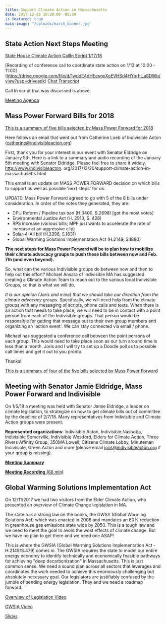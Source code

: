 ```yaml
---
title: Support Climate Action in Massachusetts
date: 2017-12-20 10:20:00 -05:00
is featured: true
main-image: "/uploads/march_banner.jpg"
---
```


## State Action Next Steps Meeting 
[State House Climate Action CallIn Script 1/17/18](https://docs.google.com/document/d/1sW0xRwaU4M-jSEbycjoTSWV4VH4x1X06G8zTnyd35R8/edit?usp=drivesdk)

[Recording of conference call to coordinate state action on 1/13 at 10:00 - 11:00]
(https://drive.google.com/file/d/1wddE4dHEesgoXoEVHSd4HYnrhl_aSDWb/view?usp=drivesdk)
[Chat Transcript](https://drive.google.com/file/d/1_ejgmhhHdQcQVAMEtrETVrIm_67ynn1v/view?usp=drivesdk)

Call In script that was discussed is above.

[Meeting Agenda](https://docs.google.com/document/d/1OSxATdRkBVBe696hbqdzKfD6qBiGJJMOsWcixfuB18M/edit?usp=drivesdk)

## Mass Power Forward Bills for 2018

[This is a summary of five bills selected by Mass Power Forward for 2018](https://docs.google.com/document/d/1udxuyFC0SAw_3JzoMBIJKChEiRdvrEQrSuWvN_yqlNo/edit?usp=sharing)

Here follows an email that went out from Catherine Loeb of Indivisible Acton (catherine@indivisibleacton.org)

First, thank you for your interest in our event with Senator Eldridge on January 5th.  Here is a link to a summary and audio recording of the January 5th meeting with Senator Eldridge.  Please feel free to share it widely. http://www.indivisibleacton. org/2017/12/20/support-climate-action-in-massachusetts.html

This email is an update on MASS POWER FORWARD decision on which bills to support as well as possible 'next steps' for us.  

UPDATE: Mass Power Forward agreed to go with 5 of the 8 bills under consideration. In order of the votes they generated, they are:

* DPU Reform / Pipeline tax ban (H.3400, S.2698) [got the most votes]
* Environmental Justice Act (H. 2913, S. 426)
* RPS increase (various bills; MPF just wants to accelerate the rate of increase at an aggressive clip)
* Solar-4-All bill (H.3396, S.1831)
* Global Warming Solutions Implementation Act (H.2149, S.1880)

**The next steps for Mass Power Forward will be to plan how to mobilize their climate advocacy groups to push these bills between now and Feb. 7th (and even beyond).**

So, what can the various Indivisible groups do between now and then to help out this effort? Michael Ansara of Indivisible MA has suggested creating a Climate Action Team to reach out to the various local Indivisible Groups, so that is what we will do.

*It is our opinion (Joris and mine) that we should take our direction from the climate advocacy groups.* Specifically, we will need help from the climate groups with any messaging of scripts, phone calls and texts. When there is an action that needs to take place, we will need to be in contact with a point person from each of the Indivisible groups. That person would be responsible for getting that message out to their own group members and organizing an 'action event'. We can stay connected via email / phone.

Michael has suggested a conference call between the point persons of each group. This would need to take place soon as our turn around time is less than a month. Joris and I will try to set up a Doodle poll as to possible call times and get it out to you pronto.

Thanks!

[This is a summary of four of the five bills selected by Mass Power Forward](https://docs.google.com/document/d/1udxuyFC0SAw_3JzoMBIJKChEiRdvrEQrSuWvN_yqlNo/edit?usp=sharing)

## Meeting with Senator Jamie Eldridge, Mass Power Forward and Indivisible

On 1/5/18 a meeting was held with Senator Jamie Eldridge, a leader on climate legislation, to strategize on how to get climate bills out of committee by the deadline of 2/7/18. Many representatives from Indivisible and Climate Action groups were present.

**Represented organizations**: Indivisible Acton, Indivisible Nashoba, Indivisible Somerville, Indivisible Westford, Elders for Climate Action, Three Rivers Affinity Group, 350MA Lowell, Citizens Climate Lobby, Minuteman Indivisible, Green Acton and more (please email joris@indivisibleacton.org if your group is missing).

[**Meeting Summary**](https://drive.google.com/open?id=1QW1_ezbs1Z235ra0N_y-rHvLj1cU7wQQsJ96aT8JU98)

[**Meeting Recording** (68 min)](https://drive.google.com/open?id=1-HW6owJu3qcQTNuvKqeI9yz_3243vYZZ)

## Global Warming Solutions Implementation Act

On 12/11/2017 we had two visitors from the Elder Climate Action, who presented an overview of Climate Change legislation in MA. 

The state has a strong law on the books, the GWSA (Global Warming Solutions Act) which was enacted in 2008 and mandates an 80% reduction in greenhouse gas emissions state wide by 2050.  This is a tough law and we need to meet the goal to avoid the wost effects of climate change.  But we have no plan to get there and we need one ASAP!

This is where the GWSIA (Global Warming Solutions Implementation Act - H.2149/S.479) comes in.  The GWSIA requires the state to model our entire energy economy to identify technically and economically feasible pathways for achieving "deep decarbonization" in Massachusetts.  This is just common sense.  We need a sound plan across all sectors that leverages and coordinates the work needed to achieve this enormously challenging but absolutely necessary goal.  Our legislators are justifiably confused by the jumble of pending energy legislation.  They and we need a roadmap forward.

[Overview of Legislation Video](https://youtu.be/nfUBTLHIbv4)

[GWSIA Video](https://youtu.be/m8-uJ6i6j5M)

[Slides](https://drive.google.com/open?id=1mRV0T3vnH0uOJvrZQukAMOMzHo-74wux)
